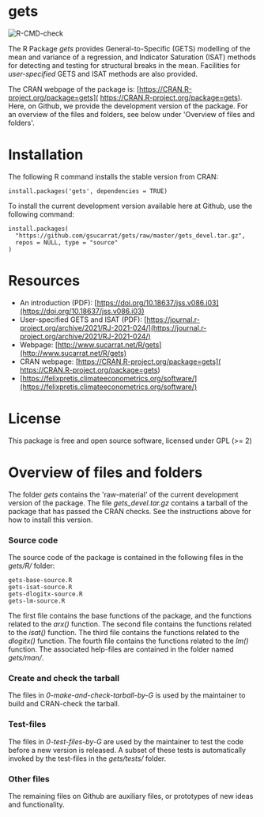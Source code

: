 # gets

![R-CMD-check](https://github.com/gsucarrat/gets/workflows/R-CMD-check/badge.svg)

The R Package *gets* provides General-to-Specific (GETS) modelling of the mean and variance of a regression, and Indicator Saturation (ISAT) methods for detecting and testing for structural breaks in the mean. Facilities for *user-specified* GETS and ISAT methods are also provided.

The CRAN webpage of the package is: [https://CRAN.R-project.org/package=gets]( https://CRAN.R-project.org/package=gets). Here, on Github, we provide the development version of the package. For an overview of the files and folders, see below under 'Overview of files and folders'.

# Installation
The following R command installs the stable version from CRAN:

    install.packages('gets', dependencies = TRUE)

To install the current development version available here at Github, use the following command:

    install.packages(
      "https://github.com/gsucarrat/gets/raw/master/gets_devel.tar.gz",
      repos = NULL, type = "source"
    )
    
# Resources
* An introduction (PDF): [https://doi.org/10.18637/jss.v086.i03](https://doi.org/10.18637/jss.v086.i03)
* User-specified GETS and ISAT (PDF): [https://journal.r-project.org/archive/2021/RJ-2021-024/](https://journal.r-project.org/archive/2021/RJ-2021-024/)
* Webpage: [http://www.sucarrat.net/R/gets](http://www.sucarrat.net/R/gets)
* CRAN webpage: [https://CRAN.R-project.org/package=gets]( https://CRAN.R-project.org/package=gets)
* [https://felixpretis.climateeconometrics.org/software/](https://felixpretis.climateeconometrics.org/software/)

# License
This package is free and open source software, licensed under GPL (>= 2)

# Overview of files and folders
The folder *gets* contains the 'raw-material' of the current development version of the package. The file *gets_devel.tar.gz* contains a tarball of the package that has passed the CRAN checks. See the instructions above for how to install this version.

### Source code
The source code of the package is contained in the following files in the *gets/R/* folder:

    gets-base-source.R
    gets-isat-source.R
    gets-dlogitx-source.R
    gets-lm-source.R
    
The first file contains the base functions of the package, and the functions related to the *arx()* function. The second file contains the functions related to the *isat()* function. The third file contains the functions related to the *dlogitx()* function. The fourth file contains the functions related to the *lm()* function. The associated help-files are contained in the folder named *gets/man/*.

### Create and check the tarball
The files in *0-make-and-check-tarball-by-G* is used by the maintainer to build and CRAN-check the tarball. 

### Test-files
The files in *0-test-files-by-G* are used by the maintainer to test the code before a new version is released. A subset of these tests is automatically invoked by the test-files in the *gets/tests/* folder.

### Other files
The remaining files on Github are auxiliary files, or prototypes of new ideas and functionality.

